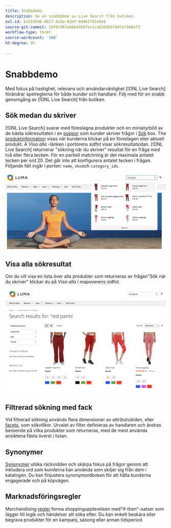 ```yaml
---
title: Snabbdemo
description: Se en snabbdemo av Live Search från butiken.
exl-id: bcb19506-6617-4c8a-83df-9d961f81e9e8
source-git-commit: 19f0c987ab6b43b6fac1cad266b5fd47a7168e73
workflow-type: tm+mt
source-wordcount: '308'
ht-degree: 0%

---
```


# Snabbdemo

Med fokus på hastighet, relevans och användarvänlighet [!DNL Live Search] förändrar spelreglerna för både kunder och handlare. Följ med för en snabb genomgång av [!DNL Live Search] från butiken.

## Sök medan du skriver

[!DNL Live Search] svarar med föreslagna produkter och en miniatyrbild av de bästa sökresultaten i en [poppor](storefront-popover.md) som kunder skriver frågor i [Sök](https://docs.magento.com/user-guide/catalog/search-quick.html) box. The [produktinformation](https://docs.magento.com/user-guide/quick-tour/product-page.html) visas när kunderna klickar på en föreslagen eller aktuell produkt. A _Visa alla_ -länken i portörens sidfot visar sökresultatsidan.
[!DNL Live Search] returnerar &quot;sökning när du skriver&quot; resultat för en fråga med två eller flera tecken. För en partiell matchning är det maximala antalet tecken per ord 20. Det går inte att konfigurera antalet tecken i frågan. Följande fält ingår i porten: `name`, `sku`och `category_ids`.

![Exempelarkiv - sök medan du skriver](assets/storefront-search-as-you-type.png)

## Visa alla sökresultat

Om du vill visa en lista över alla produkter som returneras av frågan&quot;Sök när du skriver&quot; klickar du på _Visa alla_ i mapoverens sidfot.

![Exempel på storefront - prisfakturor](assets/storefront-view-all-search-results.png)

## Filtrerad sökning med fack

Vid filtrerad sökning används flera dimensioner av attributvärden, eller [facets](facets.md), som sökvillkor. Urvalet av filter definieras av handlaren och ändras beroende på vilka produkter som returneras, med de mest använda ansiktena fästa överst i listan.

## Synonymer

[Synonymer](synonyms.md) utöka räckvidden och skärpa fokus på frågor genom att inkludera ord som kunderna kan använda som skiljer sig från dem i katalogen. Du kan finjustera synonymordboken för att hålla kunderna engagerade och på köpvägen.

## Marknadsföringsregler

Merchandising [regler](rules.md) forma shoppingupplevelsen med&quot;if-then&quot;-satser som lägger till logik och händelser att söka efter. Du kan enkelt beskära eller begrava produkter för en kampanj, säsong eller annan tidsperiod.
